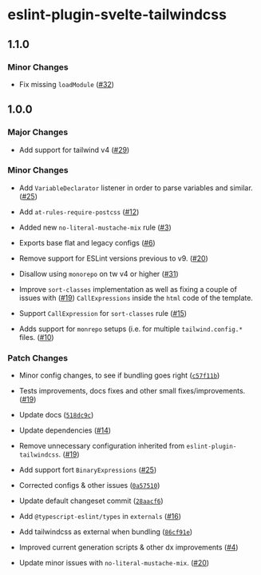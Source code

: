 # eslint-plugin-svelte-tailwindcss

## 1.1.0

### Minor Changes

- Fix missing `loadModule` ([#32](https://github.com/mikededo/eslint-plugin-svelte-tailwindcss/pull/32))

## 1.0.0

### Major Changes

- Add support for tailwind v4 ([#29](https://github.com/mikededo/eslint-plugin-svelte-tailwindcss/pull/29))

### Minor Changes

- Add `VariableDeclarator` listener in order to parse variables and similar. ([#25](https://github.com/mikededo/eslint-plugin-svelte-tailwindcss/pull/25))

- Add `at-rules-require-postcss` ([#12](https://github.com/mikededo/eslint-plugin-svelte-tailwindcss/pull/12))

- Added new `no-literal-mustache-mix` rule ([#3](https://github.com/mikededo/eslint-plugin-svelte-tailwindcss/pull/3))

- Exports base flat and legacy configs ([#6](https://github.com/mikededo/eslint-plugin-svelte-tailwindcss/pull/6))

- Remove support for ESLint versions previous to v9. ([#20](https://github.com/mikededo/eslint-plugin-svelte-tailwindcss/pull/20))

- Disallow using `monorepo` on tw v4 or higher ([#31](https://github.com/mikededo/eslint-plugin-svelte-tailwindcss/pull/31))

- Improve `sort-classes` implementation as well as fixing a couple of issues with ([#19](https://github.com/mikededo/eslint-plugin-svelte-tailwindcss/pull/19))
  `CallExpressions` inside the `html` code of the template.

- Support `CallExpression` for `sort-classes` rule ([#15](https://github.com/mikededo/eslint-plugin-svelte-tailwindcss/pull/15))

- Adds support for `monrepo` setups (i.e. for multiple `tailwind.config.*` files. ([#10](https://github.com/mikededo/eslint-plugin-svelte-tailwindcss/pull/10))

### Patch Changes

- Minor config changes, to see if bundling goes right ([`c57f11b`](https://github.com/mikededo/eslint-plugin-svelte-tailwindcss/commit/c57f11b423b05cdcf4afe271c0be5c312c894632))

- Tests improvements, docs fixes and other small fixes/improvements. ([#19](https://github.com/mikededo/eslint-plugin-svelte-tailwindcss/pull/19))

- Update docs ([`518dc9c`](https://github.com/mikededo/eslint-plugin-svelte-tailwindcss/commit/518dc9c20abe8004326972eacb61fdaac62376f9))

- Update dependencies ([#14](https://github.com/mikededo/eslint-plugin-svelte-tailwindcss/pull/14))

- Remove unnecessary configuration inherited from `eslint-plugin-tailwindcss`. ([#19](https://github.com/mikededo/eslint-plugin-svelte-tailwindcss/pull/19))

- Add support fort `BinaryExpressions` ([#25](https://github.com/mikededo/eslint-plugin-svelte-tailwindcss/pull/25))

- Corrected configs & other issues ([`0a57510`](https://github.com/mikededo/eslint-plugin-svelte-tailwindcss/commit/0a57510df5462f1fbad656773f903f505998d6a4))

- Update default changeset commit ([`28aacf6`](https://github.com/mikededo/eslint-plugin-svelte-tailwindcss/commit/28aacf68571eb4fd18c0f924dbce510bfd3a0699))

- Add `@typescript-eslint/types` in `externals` ([#16](https://github.com/mikededo/eslint-plugin-svelte-tailwindcss/pull/16))

- Add tailwindcss as external when bundling ([`86cf91e`](https://github.com/mikededo/eslint-plugin-svelte-tailwindcss/commit/86cf91eeea7cd6a1402e42bdd701b1897ae80aeb))

- Improved current generation scripts & other dx improvements ([#4](https://github.com/mikededo/eslint-plugin-svelte-tailwindcss/pull/4))

- Update minor issues with `no-literal-mustache-mix`. ([#20](https://github.com/mikededo/eslint-plugin-svelte-tailwindcss/pull/20))
